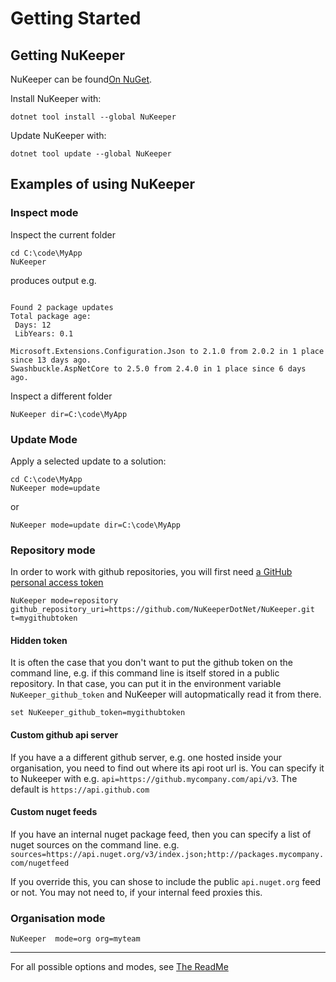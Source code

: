 # Getting Started

## Getting NuKeeper

NuKeeper can be found[On NuGet](https://www.nuget.org/packages/NuKeeper/).

Install NuKeeper with:

`dotnet tool install --global NuKeeper`

Update NuKeeper with:

`dotnet tool update --global NuKeeper`

## Examples of using NuKeeper

### Inspect mode

Inspect the current folder

````
cd C:\code\MyApp
NuKeeper
````

produces output e.g.

````

Found 2 package updates
Total package age:
 Days: 12
 LibYears: 0.1

Microsoft.Extensions.Configuration.Json to 2.1.0 from 2.0.2 in 1 place since 13 days ago.
Swashbuckle.AspNetCore to 2.5.0 from 2.4.0 in 1 place since 6 days ago.
````

Inspect a different folder

````
NuKeeper dir=C:\code\MyApp
````

### Update Mode

Apply a selected update to a solution:
````
cd C:\code\MyApp
NuKeeper mode=update
````
or


````
NuKeeper mode=update dir=C:\code\MyApp
````

### Repository mode

In order to work with github repositories, you will first need [a GitHub personal access token](https://help.github.com/articles/creating-a-personal-access-token-for-the-command-line/)

````
NuKeeper mode=repository github_repository_uri=https://github.com/NuKeeperDotNet/NuKeeper.git  t=mygithubtoken
````

#### Hidden token

It is often the case that you don't want to put the github token on the command line, e.g. if this command line is itself stored in a public repository. In that case, you can put it in the environment variable `NuKeeper_github_token` and NuKeeper will autopmatically read it from there.

````
set NuKeeper_github_token=mygithubtoken
````

#### Custom github api server

If you have a a different github server, e.g. one hosted inside your organisation, you need to find out where its api root url is. You can specify it to Nukeeper with e.g. `api=https://github.mycompany.com/api/v3`. The default is `https://api.github.com`

#### Custom nuget feeds

If you have an internal nuget package feed, then you can specify a list of nuget sources on the command line. e.g. `sources=https://api.nuget.org/v3/index.json;http://packages.mycompany.com/nugetfeed`

If you override this, you can shose to include the public `api.nuget.org` feed or not. You may not need to, if your internal feed proxies this.

### Organisation mode

````
NuKeeper  mode=org org=myteam
````

---

For all possible options and modes, see [The ReadMe](README.md)
